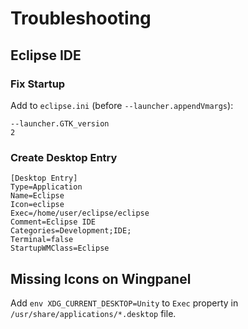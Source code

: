 # Troubleshooting

## Eclipse IDE

### Fix Startup

Add to `eclipse.ini` (before `--launcher.appendVmargs`):

```
--launcher.GTK_version
2
```

### Create Desktop Entry

```
[Desktop Entry]
Type=Application
Name=Eclipse
Icon=eclipse
Exec=/home/user/eclipse/eclipse
Comment=Eclipse IDE
Categories=Development;IDE;
Terminal=false
StartupWMClass=Eclipse
```

## Missing Icons on Wingpanel

Add `env XDG_CURRENT_DESKTOP=Unity` to `Exec` property in `/usr/share/applications/*.desktop` file.
